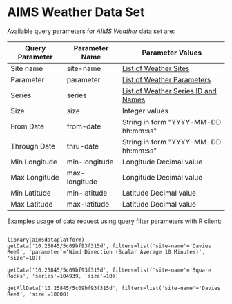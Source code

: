 AIMS Weather Data Set
=====================

Available query parameters for *AIMS Weather* data set are:

Query Parameter | Parameter Name | Parameter Values
--------------- | -------------- | ----------------
Site name       | site-name      | [List of Weather Sites](sites)
Parameter       | parameter      | [List of Weather Parameters](parameters)
Series          | series         | [List of Weather Series ID and Names](series)
Size            | size           | Integer values
From Date       | from-date      | String in form "YYYY-MM-DD hh:mm:ss"
Through Date    | thru-date      | String in form "YYYY-MM-DD hh:mm:ss"
Min Longitude   | min-longitude  | Longitude Decimal value
Max Longitude   | max-longitude  | Longitude Decimal value
Min Latitude    | min-latitude   | Latitude Decimal value
Max Latitude    | max-latitude   | Latitude Decimal value

Examples usage of data request using query filter parameters with R client:

```

library(aimsdataplatform)
getData('10.25845/5c09bf93f315d', filters=list('site-name'='Davies Reef', 'parameter'='Wind Direction (Scalar Average 10 Minutes)', 'size'=10))

getData('10.25845/5c09bf93f315d', filters=list('site-name'='Square Rocks', 'series'=104939, 'size'=10))

getAllData('10.25845/5c09bf93f315d', filters=list('site-name'='Davies Reef', 'size'=10000)

```
